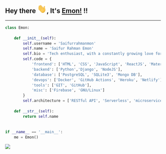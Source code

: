 ## Hey there <img src="https://raw.githubusercontent.com/parth-27/parth-27/master/Hi.gif" width="30px">, It's [Emon!](https://github.com/Saifurrahmanemon) !!


</h2>

<hr/>



```python
class Emon:

    def __init__(self):
        self.username = 'Saifurrahmanmon'
        self.name = 'Saifur Rahman Emon'
        self.bio = 'Tech enthusiast, with a constantly growing love for languages. Loves to work as a team and learn new tech' 
        self.code = {
            'frontend': ['HTML', 'CSS', 'JavaScript', 'ReactJS', 'Material UI' 'Boostrap', 'TailWind'],
            'backend': ['Python','Django', 'NodeJS'],
            'database': ['PostgreSQL', 'SQLite3', 'Mongo DB'],
            'devops': ['Docker', 'GitHub Actions', 'Heroku', 'Netlify'],
            'tools': ['GIT', 'GitHub'],
            'misc': ['Firebase', 'GNU/Linux']
        }
        self.architecture = ['RESTful API', 'Serverless', 'microservices']

    def __str__(self):
        return self.name


if __name__ == '__main__':
    me = Emon()
```
<img src="https://github-readme-stats.vercel.app/api?username=Saifurrahmanemon&show_icons=true" />
